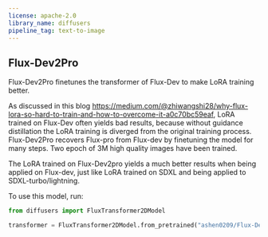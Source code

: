 ```yaml
---
license: apache-2.0
library_name: diffusers
pipeline_tag: text-to-image
---
```


## Flux-Dev2Pro

Flux-Dev2Pro finetunes the transformer of Flux-Dev to make LoRA training better.

As discussed in this blog https://medium.com/@zhiwangshi28/why-flux-lora-so-hard-to-train-and-how-to-overcome-it-a0c70bc59eaf, LoRA trained on Flux-Dev often yields bad results, because without guidance distillation the LoRA training is diverged from the original training process. Flux-Dev2Pro recovers Flux-pro from Flux-dev by finetuning the model for many steps. Two epoch of 3M high quality images have been trained.

The LoRA trained on Flux-Dev2pro yields a much better results when being applied on Flux-dev, just like LoRA trained on SDXL and being applied to SDXL-turbo/lightning.


To use this model, run:
```python
from diffusers import FluxTransformer2DModel

transformer = FluxTransformer2DModel.from_pretrained("ashen0209/Flux-Dev2Pro", torch_dtype=torch.bfloat16)
```

